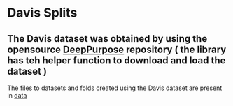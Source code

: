 # Davis Splits
## The Davis dataset was obtained by using the opensource [DeepPurpose](https://github.com/kexinhuang12345/DeepPurpose) repository ( the library has teh helper function to download and load the dataset ) 
The files to datasets and folds created using the Davis dataset are present in [data](https://iiitaphyd-my.sharepoint.com/:f:/g/personal/kanakala_ganesh_research_iiit_ac_in/Eh_Q6Gh4A2lBr1aHYTp4eU8BMjBNY-ItiBd91bFOez9R8w?e=We65Me)
